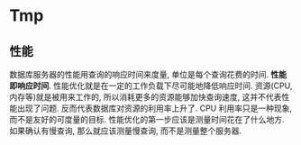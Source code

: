 # Tmp
## 性能
数据库服务器的性能用查询的响应时间来度量, 单位是每个查询花费的时间. **性能即响应时间**.
性能优化就是在一定的工作负载下尽可能地降低响应时间.
资源(CPU, 内存等)就是被用来工作的, 所以消耗更多的资源能够加快查询速度, 这并不代表性能出现了问题. 反而代表数据库对资源的利用率上升了. CPU 利用率只是一种现象, 而不是友好的可度量的目标.
性能优化的第一步应该是测量时间花在了什么地方.
如果确认有慢查询, 那么就应该测量慢查询, 而不是测量整个服务器.